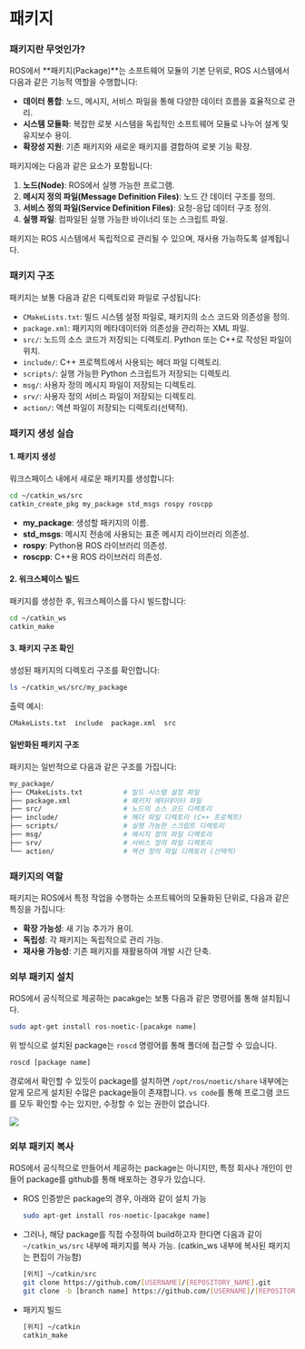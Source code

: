 # 패키지

### 패키지란 무엇인가?

ROS에서 **패키지(Package)**는 소프트웨어 모듈의 기본 단위로, ROS 시스템에서 다음과 같은 기능적 역할을 수행합니다:

* **데이터 통합**: 노드, 메시지, 서비스 파일을 통해 다양한 데이터 흐름을 효율적으로 관리.
* **시스템 모듈화**: 복잡한 로봇 시스템을 독립적인 소프트웨어 모듈로 나누어 설계 및 유지보수 용이.
* **확장성 지원**: 기존 패키지와 새로운 패키지를 결합하여 로봇 기능 확장.

패키지에는 다음과 같은 요소가 포함됩니다:

1. **노드(Node)**: ROS에서 실행 가능한 프로그램.
2. **메시지 정의 파일(Message Definition Files)**: 노드 간 데이터 구조를 정의.
3. **서비스 정의 파일(Service Definition Files)**: 요청-응답 데이터 구조 정의.
4. **실행 파일**: 컴파일된 실행 가능한 바이너리 또는 스크립트 파일.

패키지는 ROS 시스템에서 독립적으로 관리될 수 있으며, 재사용 가능하도록 설계됩니다.

### 패키지 구조

패키지는 보통 다음과 같은 디렉토리와 파일로 구성됩니다:

* `CMakeLists.txt`: 빌드 시스템 설정 파일로, 패키지의 소스 코드와 의존성을 정의.
* `package.xml`: 패키지의 메타데이터와 의존성을 관리하는 XML 파일.
* `src/`: 노드의 소스 코드가 저장되는 디렉토리. Python 또는 C++로 작성된 파일이 위치.
* `include/`: C++ 프로젝트에서 사용되는 헤더 파일 디렉토리.
* `scripts/`: 실행 가능한 Python 스크립트가 저장되는 디렉토리.
* `msg/`: 사용자 정의 메시지 파일이 저장되는 디렉토리.
* `srv/`: 사용자 정의 서비스 파일이 저장되는 디렉토리.
* `action/`: 액션 파일이 저장되는 디렉토리(선택적).

### 패키지 생성 실습

#### 1. 패키지 생성

워크스페이스 내에서 새로운 패키지를 생성합니다:

```bash
cd ~/catkin_ws/src
catkin_create_pkg my_package std_msgs rospy roscpp
```

* **my\_package**: 생성할 패키지의 이름.
* **std\_msgs**: 메시지 전송에 사용되는 표준 메시지 라이브러리 의존성.
* **rospy**: Python용 ROS 라이브러리 의존성.
* **roscpp**: C++용 ROS 라이브러리 의존성.

#### 2. 워크스페이스 빌드

패키지를 생성한 후, 워크스페이스를 다시 빌드합니다:

```bash
cd ~/catkin_ws
catkin_make
```

#### 3. 패키지 구조 확인

생성된 패키지의 디렉토리 구조를 확인합니다:

```bash
ls ~/catkin_ws/src/my_package
```

출력 예시:

```bash
CMakeLists.txt  include  package.xml  src
```

#### 일반화된 패키지 구조

패키지는 일반적으로 다음과 같은 구조를 가집니다:

```bash
my_package/
├── CMakeLists.txt          # 빌드 시스템 설정 파일
├── package.xml             # 패키지 메타데이터 파일
├── src/                    # 노드의 소스 코드 디렉토리
├── include/                # 헤더 파일 디렉토리 (C++ 프로젝트)
├── scripts/                # 실행 가능한 스크립트 디렉토리
├── msg/                    # 메시지 정의 파일 디렉토리
├── srv/                    # 서비스 정의 파일 디렉토리
└── action/                 # 액션 정의 파일 디렉토리 (선택적)
```

### 패키지의 역할

패키지는 ROS에서 특정 작업을 수행하는 소프트웨어의 모듈화된 단위로, 다음과 같은 특징을 가집니다:

* **확장 가능성**: 새 기능 추가가 용이.
* **독립성**: 각 패키지는 독립적으로 관리 가능.
* **재사용 가능성**: 기존 패키지를 재활용하여 개발 시간 단축.

### 외부 패키지 설치

ROS에서 공식적으로 제공하는 pacakge는 보통 다음과 같은 명령어를 통해 설치됩니다.

```bash
sudo apt-get install ros-noetic-[pacakge name]
```

위 방식으로 설치된 package는 `roscd` 명령어를 통해 폴더에 접근할 수 있습니다.

```bash
roscd [package name]
```

경로에서 확인할 수 있듯이 package를 설치하면 `/opt/ros/noetic/share` 내부에는 알게 모르게 설치된 수많은 package들이 존재합니다. `vs code`를 통해 프로그램 코드를 모두 확인할 수는 있지만, 수정할 수 있는 권한이 없습니다.

![](https://user-images.githubusercontent.com/91526930/235362934-a74b67f4-0026-4bf7-96af-aaeec117a5f3.png)

### 외부 패키지 복사

ROS에서 공식적으로 만들어서 제공하는 package는 아니지만, 특정 회사나 개인이 만들어 package를 github를 통해 배포하는 경우가 있습니다.

*   ROS 인증받은 package의 경우, 아래와 같이 설치 가능

    ```bash
    sudo apt-get install ros-noetic-[pacakge name]
    ```
    
*   그러나, 해당 package를 직접 수정하여 build하고자 한다면 다음과 같이 `~/catkin_ws/src` 내부에 패키지를 복사 가능. (catkin\_ws 내부에 복사된 패키지는 편집이 가능함)

    ```bash
    [위치] ~/catkin/src
    git clone https://github.com/[USERNAME]/[REPOSITORY_NAME].git
    git clone -b [branch name] https://github.com/[USERNAME]/[REPOSITORY_NAME].git # 특정 branch를 복사해야 하는 경우
    ```
    
*   패키지 빌드

    ```bash
    [위치] ~/catkin
    catkin_make
    ```
